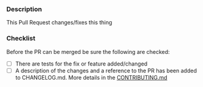 
### Description

This Pull Request changes/fixes this thing

### Checklist

Before the PR can be merged be sure the following are checked:
* [ ] There are tests for the fix or feature added/changed
* [ ] A description of the changes and a reference to the PR has been added to CHANGELOG.md. More details in the [CONTRIBUTING.md](https://github.com/jwt/ruby-jwt/blob/main/CONTRIBUTING.md)
